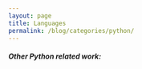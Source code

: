 ```yaml
---
layout: page
title: Languages
permalink: /blog/categories/python/
---
```


<h5> Other Python related work: </h5>

<div class="card">

</div>

